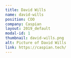 ```yaml
---
title: David Wills
name: david-wills
position: COO
company: Caspian
layout: 2019_default
modal-id: 1
thumbnail: david-wills.png
alt: Picture of David Wills
link: https://caspian.tech/
---
```

